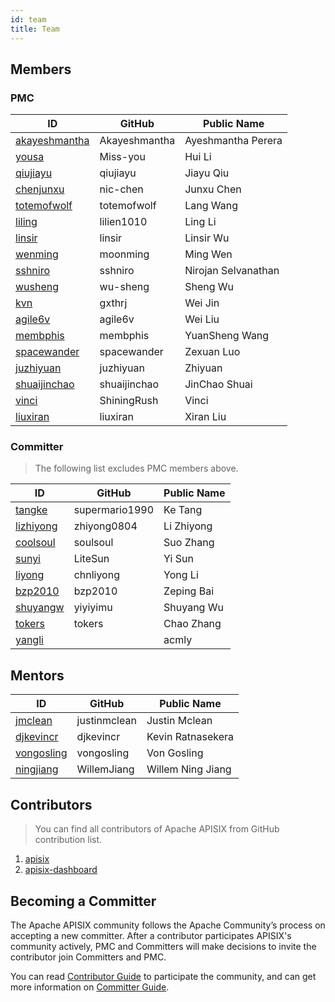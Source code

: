 ```yaml
---
id: team
title: Team
---
```


## Members

### PMC

| ID                                                                        | GitHub        | Public Name         |
| ------------------------------------------------------------------------- | ------------- | ------------------- |
| [akayeshmantha](https://whimsy.apache.org/roster/committer/akayeshmantha) | Akayeshmantha | Ayeshmantha Perera  |
| [yousa](https://whimsy.apache.org/roster/committer/yousa)                 | Miss-you      | Hui Li              |
| [qiujiayu](https://whimsy.apache.org/roster/committer/qiujiayu)           | qiujiayu      | Jiayu Qiu           |
| [chenjunxu](https://whimsy.apache.org/roster/committer/chenjunxu)         | nic-chen      | Junxu Chen          |
| [totemofwolf](https://whimsy.apache.org/roster/committer/totemofwolf)     | totemofwolf   | Lang Wang           |
| [liling](https://whimsy.apache.org/roster/committer/liling)               | lilien1010    | Ling Li             |
| [linsir](https://whimsy.apache.org/roster/committer/linsir)               | linsir        | Linsir Wu           |
| [wenming](https://whimsy.apache.org/roster/committer/wenming)             | moonming      | Ming Wen            |
| [sshniro](https://whimsy.apache.org/roster/committer/sshniro)             | sshniro       | Nirojan Selvanathan |
| [wusheng](https://whimsy.apache.org/roster/committer/wusheng)             | wu-sheng      | Sheng Wu            |
| [kvn](https://whimsy.apache.org/roster/committer/kvn)                     | gxthrj        | Wei Jin             |
| [agile6v](https://whimsy.apache.org/roster/committer/agile6v)             | agile6v       | Wei Liu             |
| [membphis](https://whimsy.apache.org/roster/committer/membphis)           | membphis      | YuanSheng Wang      |
| [spacewander](https://whimsy.apache.org/roster/committer/spacewander)     | spacewander   | Zexuan Luo          |
| [juzhiyuan](https://whimsy.apache.org/roster/committer/juzhiyuan)         | juzhiyuan     | Zhiyuan             |
| [shuaijinchao](https://whimsy.apache.org/roster/committer/shuaijinchao)   | shuaijinchao  | JinChao Shuai       |
| [vinci](https://whimsy.apache.org/roster/committer/vinci)                 | ShiningRush   | Vinci               |
| [liuxiran](https://whimsy.apache.org/roster/committer/liuxiran)           | liuxiran      | Xiran Liu           |

### Committer

> The following list excludes PMC members above.

| ID                                                                | GitHub         | Public Name |
| ----------------------------------------------------------------- | -------------- | ----------- |
| [tangke](https://whimsy.apache.org/roster/committer/tangke)       | supermario1990 | Ke Tang     |
| [lizhiyong](https://whimsy.apache.org/roster/committer/lizhiyong) | zhiyong0804    | Li Zhiyong  |
| [coolsoul](https://whimsy.apache.org/roster/committer/coolsoul)   | soulsoul       | Suo Zhang   |
| [sunyi](https://whimsy.apache.org/roster/committer/sunyi)         | LiteSun        | Yi Sun      |
| [liyong](https://whimsy.apache.org/roster/committer/liyong)       | chnliyong      | Yong Li     |
| [bzp2010](https://whimsy.apache.org/roster/committer/bzp2010)     | bzp2010        | Zeping Bai  |
| [shuyangw](https://whimsy.apache.org/roster/committer/shuyangw)   | yiyiyimu       | Shuyang Wu  |
| [tokers](https://whimsy.apache.org/roster/committer/tokers)       | tokers         | Chao Zhang  |
| [yangli](https://whimsy.apache.org/roster/committer/yangli)       |                | acmly       |

## Mentors

| ID                                                                  | GitHub       | Public Name       |
| ------------------------------------------------------------------- | ------------ | ----------------- |
| [jmclean](https://whimsy.apache.org/roster/committer/jmclean)       | justinmclean | Justin Mclean     |
| [djkevincr](https://whimsy.apache.org/roster/committer/djkevincr)   | djkevincr    | Kevin Ratnasekera |
| [vongosling](https://whimsy.apache.org/roster/committer/vongosling) | vongosling   | Von Gosling       |
| [ningjiang](https://whimsy.apache.org/roster/committer/ningjiang)   | WillemJiang  | Willem Ning Jiang |

## Contributors

> You can find all contributors of Apache APISIX from GitHub contribution list.

1. [apisix](https://github.com/apache/apisix/graphs/contributors)
2. [apisix-dashboard](https://github.com/apache/apisix-dashboard/graphs/contributors)

## Becoming a Committer

The Apache APISIX community follows the Apache Community’s process on accepting a new committer. After a contributor participates APISIX's community actively, PMC and Committers will make decisions to invite the contributor join Committers and PMC.

You can read [Contributor Guide](./contributor-guide.md) to participate the community, and can get more information on [Committer Guide](./committer-guide.md).

